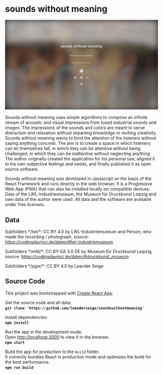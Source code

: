 # sounds without meaning

![screenshot](public/swom-illustration.png)

Sounds without meaning uses simple algorithms to compose an infinite stream of acoustic and visual impressions from fused industrial sounds and images. The impressions of the sounds and colors are meant to serve distraction and relaxation without imparting knowledge or inviting creativity. Sounds without meaning wants to bind the attention of the listeners without saying anything concrete. The aim is to create a space in which listeners can let themselves fall, in which they can be attentive without being challenged, in which they can be inattentive without neglecting anything. The author originally created the application for his personal use, aligned it to his own subjective feelings and needs, and finally published it as open source software.

Sounds without meaning was developed in Javascript on the basis of the React Framework and runs directly in the web browser. It is a Progressive Web App (PWA) that can also be installed locally on compatible devices. Data of the LWL-Industriemuseum, the Museum für Druckkunst Leipzig and own data of the author were used. All data and the software are available under free licenses.

## Data

Subfolders \*/lwl/\*: CC BY 4.0 by LWL-Industriemuseum and Person, who made the recording / photograph, source: https://codingdavinci.de/daten/#lwl-industriemuseum

Subfolders \*/mfd/\*: CC BY-SA 3.0 DE by Museum für Druckkunst Leipzig, source: https://codingdavinci.de/daten/#druckkunst_museum

Subfolders \*/pgw/\*: CC BY 4.0 by Leander Seige

## Source Code

This project was bootstrapped with [Create React App](https://github.com/facebook/create-react-app).

Get the source code and all data:<br />
**`git clone 'https://github.com/leanderseige/soundswithoutmeaning'`**

Install dependencies:<br />
**`npm install`**

Run the app in the development mode.<br />
Open [http://localhost:3000](http://localhost:3000) to view it in the browser.<br />
**`npm start`**

Build the app for production to the `build` folder.<br />
It correctly bundles React in production mode and optimizes the build for the best performance.<br />
**`npm run build`**
